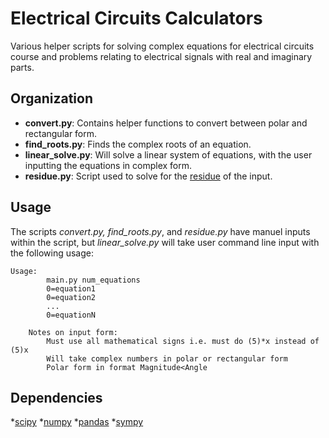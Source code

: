 # Electrical Circuits Calculators
Various helper scripts for solving complex equations for electrical circuits course and problems relating to electrical signals with real and imaginary parts.

## Organization
* **convert.py**: Contains helper functions to convert between polar and rectangular form.
* **find_roots.py**: Finds the complex roots of an equation.
* **linear_solve.py**: Will solve a linear system of equations, with the user inputting the equations in complex form.
* **residue.py**: Script used to solve for the [residue](https://en.wikipedia.org/wiki/Residue_(complex_analysis)) of the input.

## Usage
The scripts *convert.py, find_roots.py*, and *residue.py* have manuel inputs within the script, but *linear_solve.py* will take user command line input with the following usage:
```
Usage:
        main.py num_equations
        0=equation1
        0=equation2
        ...
        0=equationN
    
    Notes on input form:
        Must use all mathematical signs i.e. must do (5)*x instead of (5)x
        Will take complex numbers in polar or rectangular form
        Polar form in format Magnitude<Angle
```

## Dependencies
*[scipy](https://scipy.org/)
*[numpy](https://numpy.org/)
*[pandas](https://pandas.pydata.org/)
*[sympy](https://www.sympy.org/en/index.html)

